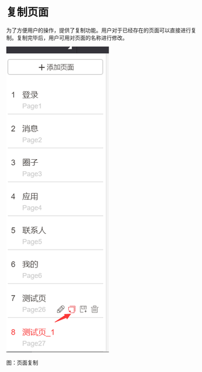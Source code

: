 # 复制页面

为了方便用户的操作，提供了复制功能。用户对于已经存在的页面可以直接进行复制。复制完毕后，用户可用对页面的名称进行修改。

![](/articles/moli/2-/images/image14.png)

 
图：页面复制
